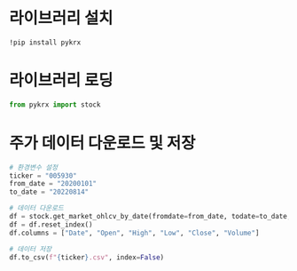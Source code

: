 # 라이브러리 설치
```shell
!pip install pykrx

```

# 라이브러리 로딩
```python
from pykrx import stock

```

# 주가 데이터 다운로드 및 저장
```python
# 환경변수 설정
ticker = "005930"
from_date = "20200101"
to_date = "20220814"

# 데이터 다운로드
df = stock.get_market_ohlcv_by_date(fromdate=from_date, todate=to_date, ticker=ticker)
df = df.reset_index()
df.columns = ["Date", "Open", "High", "Low", "Close", "Volume"]

# 데이터 저장
df.to_csv(f"{ticker}.csv", index=False)

```
